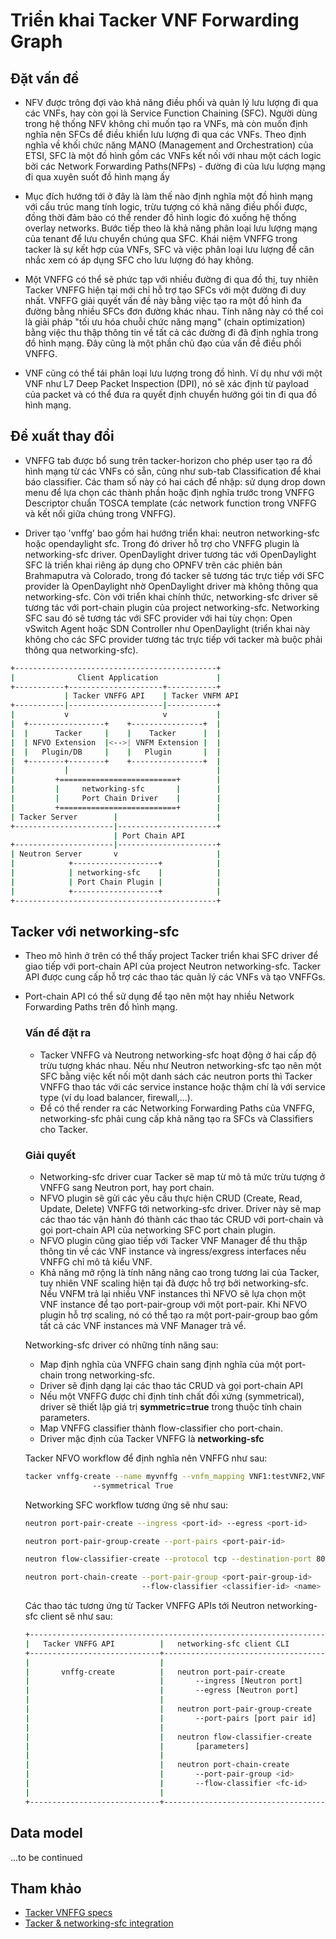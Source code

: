 # Triển khai Tacker VNF Forwarding Graph

## Đặt vấn đề
- NFV được trông đợi vào khả năng điều phối và quản lý lưu lượng đi qua các VNFs, hay còn gọi là Service Function Chaining (SFC). Người dùng trong hệ thống NFV không chỉ muốn tạo ra VNFs, mà còn muốn định nghĩa nên SFCs để điều khiển lưu lượng đi qua các VNFs. Theo định nghĩa về khối chức năng MANO (Management and Orchestration) của ETSI, SFC là một đồ hình gồm các VNFs kết nối với nhau một cách logic bởi các Network Forwarding Paths(NFPs) - đường đi của lưu lượng mạng đi qua xuyên suốt đồ hình mạng ấy

- Mục đích hướng tới ở đây là làm thế nào định nghĩa một đồ hình mạng với cấu trúc mang tính logic, trừu tượng có khả năng điều phối được, đồng thời đảm bảo có thể render đồ hình logic đó xuống hệ thống overlay networks. Bước tiếp theo là khả năng phân loại lưu lượng mạng của tenant để lưu chuyển chúng qua SFC. Khái niệm VNFFG trong tacker là sự kết hợp của VNFs, SFC và việc phân loại lưu lượng để cân nhắc xem có áp dụng SFC cho lưu lượng đó hay không.

- Một VNFFG có thể sẽ phức tạp với nhiều đường đi qua đồ thị, tuy nhiên Tacker VNFFG hiện tại mới chỉ hỗ trợ tạo SFCs với một đường đi duy nhất. VNFFG giải quyết vấn đề này bằng việc tạo ra một đồ hình đa đường bằng nhiều SFCs đơn đường khác nhau. Tính năng này có thể coi là giải pháp "tối ưu hóa chuỗi chức năng mạng" (chain optimization) bằng việc thu thập thông tin về tất cả các đường đi đã định nghĩa trong đồ hình mạng. Đây cũng là một phần chủ đạo của vấn đề điều phối VNFFG.

- VNF cũng có thể tái phân loại lưu lượng trong đồ hình. Ví dụ như với một VNF như L7 Deep Packet Inspection (DPI), nó sẽ xác định từ payload của packet và có thể đưa ra quyết định chuyển hướng gói tin đi qua đồ hình mạng.

## Đề xuất thay đổi
- VNFFG tab được bổ sung trên tacker-horizon cho phép user tạo ra đồ hình mạng từ các VNFs có sẵn, cũng như sub-tab Classification để khai báo classifier. Các tham số này có hai cách để nhập: sử dụng drop down menu để lựa chọn các thành phần hoặc định nghĩa trước trong VNFFG Descriptor chuẩn TOSCA template (các network function trong VNFFG và kết nối giữa chúng trong VNFFG).

- Driver tạo 'vnffg' bao gồm hai hướng triển khai: neutron networking-sfc hoặc opendaylight sfc. Trong đó driver hỗ trợ cho VNFFG plugin là networking-sfc driver. OpenDaylight driver tương tác với OpenDaylight SFC là triển khai riêng áp dụng cho OPNFV trên các phiên bản Brahmaputra và Colorado, trong đó tacker sẽ tương tác trực tiếp với SFC provider là OpenDaylight nhờ OpenDaylight driver mà không thông qua networking-sfc. Còn với triển khai chính thức, networking-sfc driver sẽ tương tác với port-chain plugin của project networking-sfc. Networking SFC sau đó sẽ tương tác với SFC provider với hai tùy chọn: Open vSwitch Agent hoặc SDN Controller như OpenDaylight (triển khai này không cho các SFC provider tương tác trực tiếp với tacker mà buộc phải thông qua networking-sfc).
```sh
+---------------------------------------------+
|              Client Application             |
+-----------+---------------------+-----------+
            | Tacker VNFFG API    | Tacker VNFM API
+-----------|---------------------|-----------+
|           v                     v           |
|  +-----------------+    +----------------+  |
|  |      Tacker     |    |    Tacker      |  |
|  | NFVO Extension  |<-->| VNFM Extension |  |
|  |   Plugin/DB     |    |   Plugin       |  |
|  +--------+--------+    +----------------+  |
|           |                                 |
|         +==========================+        |
|         |     networking-sfc       |        |
|         |     Port Chain Driver    |        |
|         +==========================+        |
| Tacker Server        |                      |
+----------------------|----------------------+
                       | Port Chain API
+----------------------|----------------------+
| Neutron Server       v                      |
|            +-------------------+            |
|            | networking-sfc    |            |
|            | Port Chain Plugin |            |
|            +-------------------+            |
+---------------------------------------------+
```

## Tacker với networking-sfc
   - Theo mô hình ở trên có thể thấy project Tacker triển khai SFC driver để giao tiếp với port-chain API của project Neutron networking-sfc. Tacker API được cung cấp hỗ trợ các thao tác quản lý các VNFs và tạo VNFFGs.
   - Port-chain API có thể sử dụng để tạo nên một hay nhiều Network Forwarding Paths trên đồ hình mạng.
    
     ### Vấn đề đặt ra
     - Tacker VNFFG và Neutrong networking-sfc hoạt động ở hai cấp độ trừu tượng khác nhau. Nếu như Neutron networking-sfc tạo nên một SFC bằng việc kết nối một danh sách các neutron ports thì Tacker VNFFG thao tác với các service instance hoặc thậm chí là với service type (ví dụ load balancer, firewall,...).
     - Để có thể render ra các Networking Forwarding Paths của VNFFG, networking-sfc phải cung cấp khả năng tạo ra SFCs và Classifiers cho Tacker.
     ### Giải quyết
     - Networking-sfc driver cuar Tacker sẽ map từ mô tả mức trừu tượng ở VNFFG sang Neutron port, hay port chain. 
     - NFVO plugin sẽ gửi các yêu cầu thực hiện CRUD (Create, Read, Update, Delete) VNFFG tới networking-sfc driver. Driver này sẽ map các thao tác vận hành đó thành các thao tác CRUD với port-chain và gọi port-chain API của networking SFC port chain plugin.
     - NFVO plugin cũng giao tiếp với Tacker VNF Manager để thu thập thông tin về các VNF instance và ingress/exgress interfaces nếu VNFFG chỉ mô tả kiểu VNF.
     - Khả năng mở rộng là tính năng nâng cao trong tương lai của Tacker, tuy nhiên VNF scaling hiện tại đã được hỗ trợ bởi networking-sfc. Nếu VNFM trả lại nhiều VNF instances thì NFVO sẽ lựa chọn một VNF instance để tạo port-pair-group với một port-pair. Khi NFVO plugin hỗ trợ scaling, nó có thể tạo ra một port-pair-group bao gồm tất cả các VNF instances mà VNF Manager trả vể.

     Networking-sfc driver có những tính năng sau:
     - Map định nghĩa của VNFFG chain sang định nghĩa của một port-chain trong networking-sfc.
     - Driver sẽ định dạng lại các thao tác CRUD và gọi port-chain API
     - Nếu một VNFFG được chỉ định tính chất đối xứng (symmetrical), driver sẽ thiết lập giá trị __symmetric=true__ trong thuộc tính chain parameters.
     - Map VNFFG classifier thành flow-classifier cho port-chain.
     - Driver mặc định của Tacker VNFFG là __networking-sfc__

     Tacker NFVO workflow để định nghĩa nên VNFFG như sau:
     ```sh
     tacker vnffg-create --name myvnffg --vnfm_mapping VNF1:testVNF2,VNF2:testVNF1
                    --symmetrical True
     ```
     Networking SFC workflow tương ứng sẽ như sau:
     ```sh
     neutron port-pair-create --ingress <port-id> --egress <port-id>
     
     neutron port-pair-group-create --port-pairs <port-pair-id>
     
     neutron flow-classifier-create --protocol tcp --destination-port 80:80
     
     neutron port-chain-create --port-pair-group <port-pair-group-id>
                               --flow-classifier <classifier-id> <name>
     ```
     Các thao tác tương ứng từ Tacker VNFFG APIs tới Neutron networking-sfc client sẽ như sau:
     ```sh
     +---------------------------------------------------------------------+
     |   Tacker VNFFG API          |   networking-sfc client CLI           |
     +-----------------------------+---------------------------------------+
     |                             |                                       |
     |       vnffg-create          |   neutron port-pair-create            |
     |                             |       --ingress [Neutron port]        |
     |                             |       --egress [Neutron port]         |
     |                             |                                       |
     |                             |   neutron port-pair-group-create      |
     |                             |       --port-pairs [port pair id]     |
     |                             |                                       |
     |                             |   neutron flow-classifier-create      |
     |                             |       [parameters]                    |
     |                             |                                       |
     |                             |   neutron port-chain-create           |
     |                             |       --port-pair-group <id>          |
     |                             |       --flow-classifier <fc-id>       |
     |                             |                                       |
     +-----------------------------+---------------------------------------+
     ```

## Data model
...to be continued

## Tham khảo
- [Tacker VNFFG specs](https://github.com/openstack/tacker-specs/blob/master/specs/newton/tacker-vnffg.rst)
- [Tacker & networking-sfc integration](https://github.com/openstack/tacker-specs/blob/master/specs/newton/tacker-networking-sfc.rst)